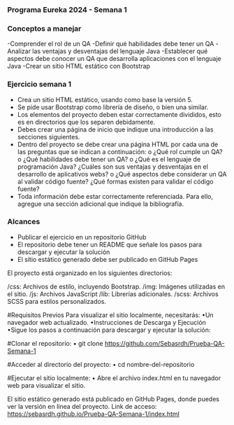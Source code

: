 ### Programa Eureka 2024 - Semana 1

### Conceptos a manejar
-Comprender el rol de un QA
-Definir qué habilidades debe tener un QA
-Analizar las ventajas y desventajas del lenguaje Java
-Establecer qué aspectos debe conocer un QA que desarrolla aplicaciones con el lenguaje Java
-Crear un sitio HTML estático con Bootstrap

### Ejercicio semana 1
-	Crea un sitio HTML estático, usando como base la versión 5.
-	Se pide usar Bootstrap como librería de diseño, o bien una similar.
-	Los elementos del proyecto deben estar correctamente divididos, esto es en directorios que los separen debidamente. 
-	Debes crear una página de inicio que indique una introducción a las secciones siguientes.
-	Dentro del proyecto se debe crear una página HTML por cada una de las preguntas que se indican a continuación:
    o	¿Qué rol cumple un QA?
    o	¿Qué habilidades debe tener un QA?
    o	¿Qué es el lenguaje de programación Java? ¿Cuáles son sus ventajas y desventajas en el desarrollo de aplicativos webs?
    o	¿Qué aspectos debe considerar un QA al validar código fuente? ¿Qué formas existen para validar el código fuente?
-	Toda información debe estar correctamente referenciada. Para ello, agregue una sección adicional que indique la bibliografía.

### Alcances
- Publicar el ejercicio en un repositorio GitHub
- El repositorio debe tener un README que señale los pasos para descargar y ejecutar la solución
- El sitio estático generado debe ser publicado en GitHub Pages


El proyecto está organizado en los siguientes directorios:

/css: Archivos de estilo, incluyendo Bootstrap.
/img: Imágenes utilizadas en el sitio.
/js: Archivos JavaScript
/lib: Librerías adicionales.
/scss: Archivos SCSS para estilos personalizados.


#Requisitos Previos
Para visualizar el sitio localmente, necesitarás:
•Un navegador web actualizado.
•Instrucciones de Descarga y Ejecución
•Sigue los pasos a continuación para descargar y ejecutar la solución:

#Clonar el repositorio:
• git clone https://github.com/Sebasrdh/Prueba-QA-Semana-1

#Acceder al directorio del proyecto:
• cd nombre-del-repositorio

#Ejecutar el sitio localmente:
• Abre el archivo index.html en tu navegador web para visualizar el sitio.

El sitio estático generado está publicado en GitHub Pages, donde puedes ver la versión en línea del proyecto. 
Link de acceso: https://sebasrdh.github.io/Prueba-QA-Semana-1/index.html

